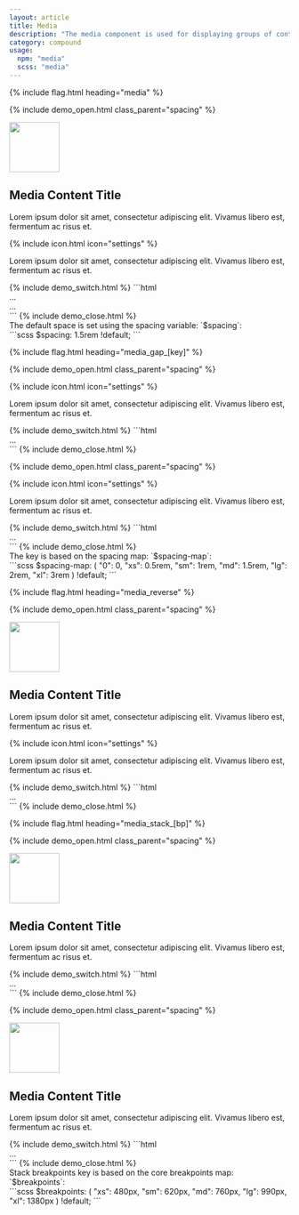 ```yaml
---
layout: article
title: Media
description: "The media component is used for displaying groups of content with a corresponding media asset, such as an image, avatar or icon."
category: compound
usage:
  npm: "media"
  scss: "media"
---
```


{% include flag.html heading="media" %}

{% include demo_open.html class_parent="spacing" %}
<div class="media">
  <div class="media__obj">
    <img class="radius" src="https://picsum.photos/90/90/?11" width="90" height="90" />
  </div>
  <div class="media__body">
    <h2 class="h5">Media Content Title</h2>
    <p>Lorem ipsum dolor sit amet, consectetur adipiscing elit. Vivamus libero est, fermentum ac risus et.</p>
  </div>
</div>
<div class="media">
  <div class="media__obj">
    {% include icon.html icon="settings" %}
  </div>
  <div class="media__body">
    <p>Lorem ipsum dolor sit amet, consectetur adipiscing elit. Vivamus libero est, fermentum ac risus et.</p>
  </div>
</div>
{% include demo_switch.html %}
```html
<div class="media">
  <div class="media__obj">
    ...
  </div>
  <div class="media__body">
    ...
  </div>
</div>
```
{% include demo_close.html %}

<div class="type" markdown="1">
The default space is set using the spacing variable: `$spacing`:
</div>

<div class="demo">
<div class="demo__code" markdown="1">
```scss
$spacing: 1.5rem !default;
```
</div>
</div>

{% include flag.html heading="media_gap_[key]" %}

{% include demo_open.html class_parent="spacing" %}
<div class="media media_gap_xs">
  <div class="media__obj">
    {% include icon.html icon="settings" %}
  </div>
  <div class="media__body">
    <p>Lorem ipsum dolor sit amet, consectetur adipiscing elit. Vivamus libero est, fermentum ac risus et.</p>
  </div>
</div>
{% include demo_switch.html %}
```html
<div class="media media_gap_xs">
  ...
</div>
```
{% include demo_close.html %}

{% include demo_open.html class_parent="spacing" %}
<div class="media media_gap_xl">
  <div class="media__obj">
    {% include icon.html icon="settings" %}
  </div>
  <div class="media__body">
    <p>Lorem ipsum dolor sit amet, consectetur adipiscing elit. Vivamus libero est, fermentum ac risus et.</p>
  </div>
</div>
{% include demo_switch.html %}
```html
<div class="media media_gap_xl">
  ...
</div>
```
{% include demo_close.html %}

<div class="type" markdown="1">
The key is based on the spacing map: `$spacing-map`:
</div>

<div class="demo">
<div class="demo__code" markdown="1">
```scss
$spacing-map: (
  "0": 0,
  "xs": 0.5rem,
  "sm": 1rem,
  "md": 1.5rem,
  "lg": 2rem,
  "xl": 3rem
) !default;
```
</div>
</div>

{% include flag.html heading="media_reverse" %}

{% include demo_open.html class_parent="spacing" %}
<div class="media media_reverse">
  <img class="media__obj radius" src="https://picsum.photos/90/90/?12" width="90" height="90" />
  <div class="media__body">
    <h2 class="h5">Media Content Title</h2>
    <p>Lorem ipsum dolor sit amet, consectetur adipiscing elit. Vivamus libero est, fermentum ac risus et.</p>
  </div>
</div>
<div class="media media_reverse">
  <div class="media__obj">
    {% include icon.html icon="settings" %}
  </div>
  <div class="media__body">
    <p>Lorem ipsum dolor sit amet, consectetur adipiscing elit. Vivamus libero est, fermentum ac risus et.</p>
  </div>
</div>
{% include demo_switch.html %}
```html
<div class="media media_reverse">
  ...
</div>
```
{% include demo_close.html %}

{% include flag.html heading="media_stack_[bp]" %}

{% include demo_open.html class_parent="spacing" %}
<div class="media media_stack_lg">
  <img class="media__obj radius" src="https://picsum.photos/90/90/?15" width="90" height="90" />
  <div class="media__body">
    <h2 class="h5">Media Content Title</h2>
    <p>Lorem ipsum dolor sit amet, consectetur adipiscing elit. Vivamus libero est, fermentum ac risus et.</p>
  </div>
</div>
{% include demo_switch.html %}
```html
<div class="media media_stack_lg">
  ...
</div>
```
{% include demo_close.html %}

{% include demo_open.html class_parent="spacing" %}
<div class="media media_reverse media_gap_xl media_stack_lg">
  <img class="media__obj radius" src="https://picsum.photos/90/90/?15" width="90" height="90" />
  <div class="media__body">
    <h2 class="h5">Media Content Title</h2>
    <p>Lorem ipsum dolor sit amet, consectetur adipiscing elit. Vivamus libero est, fermentum ac risus et.</p>
  </div>
</div>
{% include demo_switch.html %}
```html
<div class="media media_reverse media_gap_xl media_stack_lg">
  ...
</div>
```
{% include demo_close.html %}

<div class="type" markdown="1">
Stack breakpoints key is based on the core breakpoints map: `$breakpoints`:
</div>

<div class="demo">
<div class="demo__code" markdown="1">
```scss
$breakpoints: (
  "xs": 480px,
  "sm": 620px,
  "md": 760px,
  "lg": 990px,
  "xl": 1380px
) !default;
```
</div>
</div>
